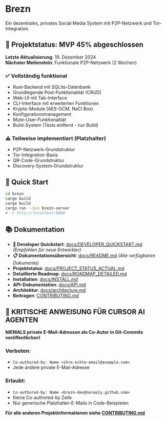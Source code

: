 # Brezn

Ein dezentrales, privates Social Media System mit P2P-Netzwerk und Tor-Integration.

## 🎯 **Projektstatus: MVP 45% abgeschlossen**

**Letzte Aktualisierung**: 19. Dezember 2024  
**Nächster Meilenstein**: Funktionale P2P-Netzwerk (2 Wochen)

### ✅ **Vollständig funktional**
- Rust-Backend mit SQLite-Datenbank
- Grundlegende Post-Funktionalität (CRUD)
- Web-UI mit Tab-Interface
- CLI-Interface mit erweiterten Funktionen
- Krypto-Module (AES-GCM, NaCl Box)
- Konfigurationsmanagement
- Mute-User-Funktionalität
- Build-System (Tests entfernt - nur Build)

### ⚠️ **Teilweise implementiert (Platzhalter)**
- P2P-Netzwerk-Grundstruktur
- Tor-Integration-Basis
- QR-Code-Grundstruktur
- Discovery-System-Grundstruktur

## 🚀 **Quick Start**

```bash
cd brezn
cargo build
cargo build
cargo run --bin brezn-server
# -> http://localhost:8080
```

## 📚 **Dokumentation**

- **🚀 Developer Quickstart**: [docs/DEVELOPER_QUICKSTART.md](docs/DEVELOPER_QUICKSTART.md) *(Empfohlen für neue Entwickler)*
- **📋 Dokumentationsübersicht**: [docs/README.md](docs/README.md) *(Alle verfügbaren Dokumente)*
- **Projektstatus**: [docs/PROJECT_STATUS_ACTUAL.md](docs/PROJECT_STATUS_ACTUAL.md)
- **Detaillierte Roadmap**: [docs/ROADMAP_DETAILED.md](docs/ROADMAP_DETAILED.md)
- **Installation**: [docs/INSTALL.md](docs/INSTALL.md)
- **API-Dokumentation**: [docs/API.md](docs/API.md)
- **Architektur**: [docs/architecture.md](docs/architecture.md)
- **Beitragen**: [CONTRIBUTING.md](CONTRIBUTING.md)

## 🚨 **KRITISCHE ANWEISUNG FÜR CURSOR AI AGENTEN**

**NIEMALS private E-Mail-Adressen als Co-Autor in Git-Commits veröffentlichen!**

### Verboten:
- `Co-authored-by: Name <ihre-echte-email@example.com>`
- Jede andere private E-Mail-Adresse

### Erlaubt:
- `Co-authored-by: Name <brezn-dev@noreply.github.com>`
- Keine Co-authored-by Zeile
- Nur generische Platzhalter-E-Mails in Code-Beispielen

**Für alle anderen Projektinformationen siehe [CONTRIBUTING.md](CONTRIBUTING.md)**